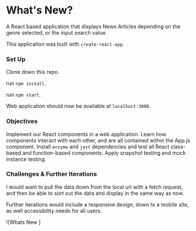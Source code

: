 # What's New?

A React based application that displays News Articles depending on the genre selected, or the input search value.   

This application was built with `create-react-app`.

### Set Up

Clone down this repo.  

run `npm install`.  

run `npm start`.  

Web application should now be available at `localhost:3000`.  
 
### Objectives

Implement our React components in a web application. Learn how components interact with each other, and are all contained within the App.js component. Install `enzyme` and `jest` dependencies and test all React class-based and function-based components. Apply snapshot testing and mock instance testing. 

### Challenges & Further Iterations

I would want to pull the data down from the local url with a fetch request, and then be able to sort out the data and display in the same way as now.   

Further iterations would include a responsive design, down to a mobile site, as well accessibility needs for all users. 

![Whats New ]
